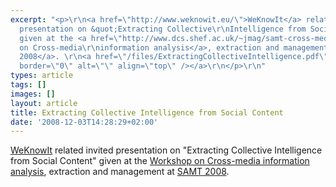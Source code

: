 ```yaml
---
excerpt: "<p>\r\n<a href=\"http://www.weknowit.eu/\">WeKnowIt</a> related invited
  presentation on &quot;Extracting Collective\r\nIntelligence from Social Content&quot;
  given at the <a href=\"http://www.dcs.shef.ac.uk/~jmag/samt-cross-media-workshop-2008/\">Workshop
  on Cross-media\r\ninformation analysis</a>, extraction and management at <a href=\"http://samt2008.uni-koblenz.de/\">SAMT
  2008</a>. \r\n<a href=\"/files/ExtractingCollectiveIntelligence.pdf\"><img src=\"/files/pdf/pdf.png\"
  border=\"0\" alt=\"\" align=\"top\" /></a>\r\n</p>\r\n"
types: article
tags: []
images: []
layout: article
title: Extracting Collective Intelligence from Social Content
date: '2008-12-03T14:28:29+02:00'
---
```

<p>
<a href="http://www.weknowit.eu/">WeKnowIt</a> related invited presentation on &quot;Extracting Collective
Intelligence from Social Content&quot; given at the <a href="http://www.dcs.shef.ac.uk/~jmag/samt-cross-media-workshop-2008/">Workshop on Cross-media
information analysis</a>, extraction and management at <a href="http://samt2008.uni-koblenz.de/">SAMT 2008</a>. 
<a href="/files/ExtractingCollectiveIntelligence.pdf"><img src="/files/pdf/pdf.png" border="0" alt="" align="top" /></a>
</p>
